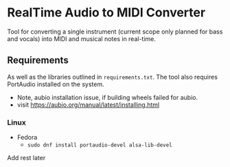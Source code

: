 # RealTime Audio to MIDI Converter

Tool for converting a single instrument (current scope only planned for bass and vocals) into MIDI and musical notes in real-time.

## Requirements

As well as the libraries outlined in `requirements.txt`. The tool also requires PortAudio installed on the system.

- Note, aubio installation issue, if building wheels failed for aubio.
- visit https://aubio.org/manual/latest/installing.html

### Linux

- Fedora
  - `sudo dnf install portaudio-devel alsa-lib-devel`

Add rest later
